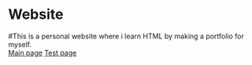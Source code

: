 # Website
#This is a personal website where i learn HTML by making a portfolio for myself. <br>
[Main page](https://aliz1.github.io/Website/main.html)
[Test page](https://aliz1.github.io/Website/test.html)

